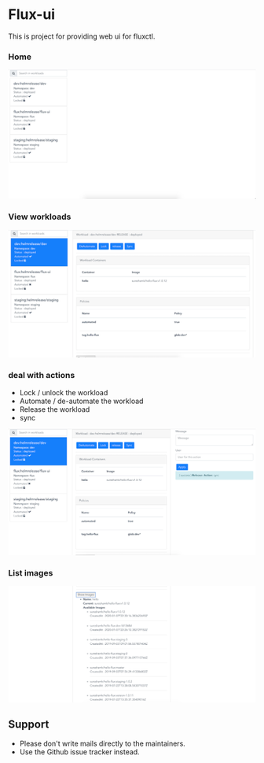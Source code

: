 # Flux-ui 
This is project for providing web ui for fluxctl. 

### Home 
<img src="docs/screen-shots/Home.png"/>

### View workloads 
<img src="docs/screen-shots/detail.png"/>

### deal with actions
* Lock / unlock the workload
* Automate / de-automate the workload
* Release the workload
* sync

<img src="docs/screen-shots/action.png"/>

### List images 
<img src="docs/screen-shots/list-images.png"/>

## Support

* Please don't write mails directly to the maintainers.
* Use the Github issue tracker instead.